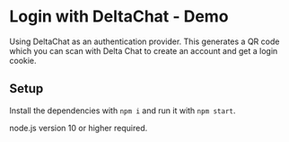 # Login with DeltaChat - Demo

Using DeltaChat as an authentication provider. This generates a QR code which
you can scan with Delta Chat to create an account and get a login cookie.

## Setup

Install the dependencies with `npm i` and run it with `npm start`.

node.js version 10 or higher required.

